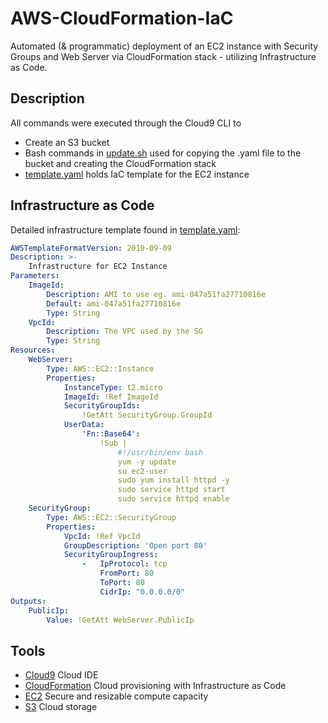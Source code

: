 # AWS-CloudFormation-IaC
Automated (& programmatic) deployment of an EC2 instance with Security Groups and Web Server via CloudFormation stack - utilizing Infrastructure as Code.

## Description
All commands were executed through the Cloud9 CLI to 
- Create an S3 bucket
- Bash commands in [update.sh](https://github.com/mchadds/AWS-CloudFormation-IaC/blob/main/update.sh) used for copying the .yaml file to the bucket and creating the CloudFormation stack
- [template.yaml](https://github.com/mchadds/AWS-CloudFormation-IaC/blob/main/template.yaml) holds IaC template for the EC2 instance

## Infrastructure as Code
Detailed infrastructure template found in [template.yaml](https://github.com/mchadds/AWS-CloudFormation-IaC/blob/main/template.yaml): 
```yaml
AWSTemplateFormatVersion: 2010-09-09
Description: >- 
    Infrastructure for EC2 Instance
Parameters: 
    ImageId:
        Description: AMI to use eg. ami-047a51fa27710816e
        Default: ami-047a51fa27710816e
        Type: String
    VpcId: 
        Description: The VPC used by the SG
        Type: String
Resources: 
    WebServer:
        Type: AWS::EC2::Instance
        Properties:
            InstanceType: t2.micro
            ImageId: !Ref ImageId
            SecurityGroupIds:
                !GetAtt SecurityGroup.GroupId
            UserData:
                'Fn::Base64':
                    !Sub |
                        #!/usr/bin/env bash
                        yum -y update
                        su ec2-user
                        sudo yum install httpd -y
                        sudo service httpd start
                        sudo service httpd enable
    SecurityGroup:
        Type: AWS::EC2::SecurityGroup
        Properties: 
            VpcId: !Ref VpcId
            GroupDescription: 'Open port 80'
            SecurityGroupIngress:
                -   IpProtocol: tcp
                    FromPort: 80
                    ToPort: 80
                    CidrIp: "0.0.0.0/0"
Outputs:
    PublicIp:
        Value: !GetAtt WebServer.PublicIp
```

## Tools
- [Cloud9](https://aws.amazon.com/cloud9/) Cloud IDE
- [CloudFormation](https://aws.amazon.com/cloudformation/) Cloud provisioning with Infrastructure as Code
- [EC2](https://aws.amazon.com/ec2/?ec2-whats-new.sort-by=item.additionalFields.postDateTime&ec2-whats-new.sort-order=desc) Secure and resizable compute capacity
- [S3](https://aws.amazon.com/s3/) Cloud storage


